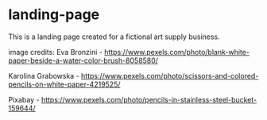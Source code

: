 # landing-page

This is a landing page created for a fictional art supply business. 


image credits:
Eva Bronzini - https://www.pexels.com/photo/blank-white-paper-beside-a-water-color-brush-8058580/

Karolina Grabowska - https://www.pexels.com/photo/scissors-and-colored-pencils-on-white-paper-4219525/

Pixabay - https://www.pexels.com/photo/pencils-in-stainless-steel-bucket-159644/


